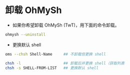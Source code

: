 # 卸载 OhMySh

- 如果你希望卸载 OhMySh (TwT)，用下面的命令卸载。

```sh
ohmysh --uninstall
```

- 更换默认 shell

```sh
oms --chsh Shell-Name     ## 不卸载但更换 shell

chsh -l                   ## 卸载后并更换 shell（获取列表
chsh -s SHELL-FROM-LIST   ## 更换默认 shell
```
